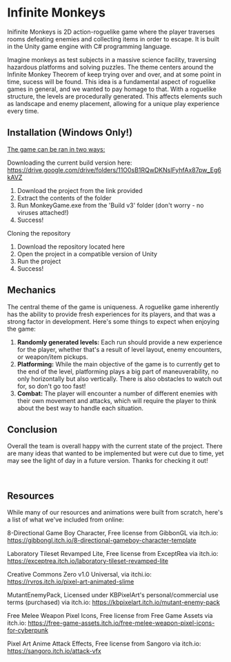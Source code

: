 # Infinite Monkeys

Inifinite Monkeys is 2D action-roguelike game where the player traverses rooms defeating enemies and collecting items in order to escape. It is built in the Unity game engine with C# programming language.

Imagine monkeys as test subjects in a massive science facility, traversing hazardous platforms and solving puzzles. The theme centers around the Infinite Monkey Theorem of keep trying over and over, and at some point in time, sucess will be found. This idea is a fundamental aspect of roguelike games in general, and we wanted to pay homage to that. With a roguelike structure, the levels are procedurally generated. This affects elements such as landscape and enemy placement, allowing for a unique play experience every time.

## Installation (Windows Only!)

<ins>The game can be ran in two ways:</ins>

Downloading the current build version here: https://drive.google.com/drive/folders/11O0sB1RQwDKNslFyhfAx87pw_Eg6kAVZ
  1. Download the project from the link provided
  2. Extract the contents of the folder
  3. Run MonkeyGame.exe from the 'Build v3' folder (don't worry - no viruses attached!)
  4. Success!

Cloning the repository
  1. Download the repository located here
  2. Open the project in a compatible version of Unity
  3. Run the project
  4. Success!

## Mechanics

The central theme of the game is uniqueness. A roguelike game inherently has the ability to provide fresh experiences for its players, and that was a strong factor in development. Here's some things to expect when enjoying the game:

  1. **Randomly generated levels:** Each run should provide a new experience for the player, whether that's a result of level layout, enemy encounters, or weapon/item pickups.
  2. **Platforming:** While the main objective of the game is to currently get to the end of the level, platforming plays a big part of maneuverability, no only horizontally but also vertically. There is also obstacles to watch out for, so don't go too fast!
  3. **Combat:** The player will encounter a number of different enemies with their own movement and attacks, which will require the player to think about the best way to handle each situation.

## Conclusion

Overall the team is overall happy with the current state of the project. There are many ideas that wanted to be implemented but were cut due to time, yet may see the light of day in a future version. Thanks for checking it out!

<br/>

## Resources

While many of our resources and animations were built from scratch, here's a list of what we've included from online:

8-Directional Game Boy Character, Free license from GibbonGL via itch.io: https://gibbongl.itch.io/8-directional-gameboy-character-template

Laboratory Tileset Revamped Lite, Free license from ExceptRea via itch.io: https://exceptrea.itch.io/laboratory-tileset-revamped-lite

Creative Commons Zero v1.0 Universal, via itchi.io: https://rvros.itch.io/pixel-art-animated-slime

MutantEnemyPack, Licensed under KBPixelArt's personal/commercial use terms (purchased) via itch.io: https://kbpixelart.itch.io/mutant-enemy-pack

Free Melee Weapon Pixel Icons, Free license from Free Game Assets via itch.io: https://free-game-assets.itch.io/free-melee-weapon-pixel-icons-for-cyberpunk

Pixel Art Anime Attack Effects, Free license from Sangoro via itch.io: https://sangoro.itch.io/attack-vfx
